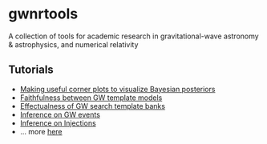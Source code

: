 # gwnrtools

A collection of tools for academic research in gravitational-wave astronomy & astrophysics, and numerical relativity

## Tutorials

 * [Making useful corner plots to visualize Bayesian posteriors](tutorials/MakingUsefulCornerPlots.html)
 * [Faithfulness between GW template models](tutorials/ComputeFaithfulness.html)
 * [Effectualness of GW search template banks](tutorials/ComputeEffectualness.html)
 * [Inference on GW events](tutorials/BayesianInferenceOnGWEvents.html)
 * [Inference on Injections](tutorials/BayesianInferenceOnGWInjections.html)
 * ... more [here](https://github.com/prayush/gwnrtools/tree/master/tutorials)
